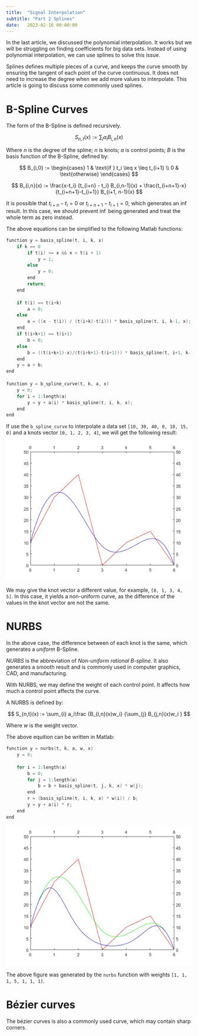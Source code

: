 ```yaml
---
title:  "Signal Interpolation"
subtitle: "Part 2 Splines"
date:   2023-02-16 00:00:00
---
```


In the last article, we discussed the polynomial interpolation. It works but we will be struggling on finding coefficients for big data sets. Instead of using polynomial interpolation, we can use splines to solve this issue. 

Splines defines multiple pieces of a curve, and keeps the curve smooth by ensuring the tangent of each point of the curve continuous. It does not need to increase the degree when we add more values to interpolate. This article is going to discuss some commonly used splines.

# B-Spline Curves

The form of the B-Spline is defined recursively.

$$
S_{n,t}(x) := \sum_{i} a_iB_{i,n}(x)
$$

Where $n$ is the degree of the spline; $n$ is knots; $a$ is control points; $B$ is the basis function of the B-Spline, defined by:

$$
B_{i,0} := 
\begin{cases}
1 & \text{if } t_i \leq x \leq t_{i+1} \\
0 & \text{otherwise}
\end{cases}
$$

$$
B_{i,n}(x) := 
\frac{x-t_i} {t_{i+n} - t_i} B_{i,n-1}(x) + 
\frac{t_{i+n+1}-x} {t_{i+n+1}-t_{i+1}} B_{i+1, n-1}(x)
$$

It is possible that $t_{i+n} - t_i = 0$ or $t_{i+n+1} - t_{i+1} = 0$, which generates an $\inf$ result. In this case, we should prevent $\inf$ being generated and treat the whole term as zero instead.

The above equations can be simplified to the following Matlab functions:
```c
function y = basis_spline(t, i, k, x)
    if k == 0
        if t(i) <= x && x < t(i + 1)
            y = 1;
        else
            y = 0;
        end
        return;
    end

    if t(i) == t(i+k)
        a = 0;
    else
        a = ((x - t(i)) / (t(i+k)-t(i))) * basis_spline(t, i, k-1, x);
    end
    if t(i+k+1) == t(i+1)
        b = 0;
    else
        b = ((t(i+k+1)-x)/(t(i+k+1)-t(i+1))) * basis_spline(t, i+1, k-1, x);
    end
    y = a + b;
end

function y = b_spline_curve(t, k, a, x)
    y = 0;
    for i = 1:length(a)
        y = y + a(i) * basis_spline(t, i, k, x);
    end
end
```

If use the `b_spline_curve` to interpolate a data set `[10, 30, 40, 0, 10, 15, 0]` and a knots vector `[0, 1, 2, 3, 4]`, we will get the following result:

![Polynomial](/images/2-interpolation-splines.md/bspline.jpg)

We may give the knot vector a different value, for example,  `[0, 1, 3, 4, 5]`. In this case, it yields a non-uniform curve, as the difference of the values in the knot vector are not the same.

# NURBS

In the above case, the difference between of each knot is the same, which generates a *uniform* B-Spline. 

*NURBS* is the abbreviation of *Non-uniform rational B-spline*. It also generates a smooth result and is commonly used in computer graphics, CAD, and manufacturing.

With NURBS, we may define the weight of each control point. It affects how much a control point affects the curve.

A NURBS is defined by:

$$
S_{n,t}(x) := \sum_{i} a_i\frac {B_{i,n}(x)w_i} {\sum_{j} B_{j,n}(x)w_i }
$$

Where $w$ is the weight vector.

The above equition can be written in Matlab:
```c
function y = nurbs(t, k, a, w, x)
    y = 0;

    for i = 1:length(a)
        b = 0;
        for j = 1:length(a)
            b = b + basis_spline(t, j, k, x) * w(j);
        end
        r = (basis_spline(t, i, k, x) * w(i)) / b;
        y = y + a(i) * r;
    end
end
```

![NURBS](/images/2-interpolation-splines.md/nurbs.jpg)

The above figure was generated by the `nurbs` function with weights `[1, 1, 1, 5, 1, 1, 1]`.

# Bézier curves

The bézier curves is also a commonly used curve, which may contain sharp corners. 
